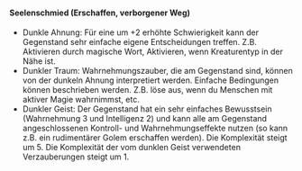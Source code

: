 #### Seelenschmied (Erschaffen, verborgener Weg)

* Dunkle Ahnung: Für eine um +2 erhöhte Schwierigkeit kann der Gegenstand sehr einfache eigene Entscheidungen treffen.
Z.B. Aktivieren durch magische Wort, Aktivieren, wenn Kreaturentyp in der Nähe ist.
* Dunkler Traum: Wahrnehmungszauber, die am Gegenstand sind, können von der dunkeln Ahnung interpretiert werden.
Einfache Bedingungen können beschrieben werden. Z.B. löse aus, wenn du Menschen mit aktiver Magie wahrnimmst, etc.
* Dunkler Geist: Der Gegenstand hat ein sehr einfaches Bewusstsein (Wahrnehmung 3 und Intelligenz 2) und kann alle
am Gegenstand angeschlossenen Kontroll- und Wahrnehmungseffekte nutzen (so kann z.B. ein rudimentärer Golem erschaffen
werden). Die Komplexität steigt um 5. Die Komplexität der vom dunklen Geist verwendeten Verzauberungen steigt um 1.
